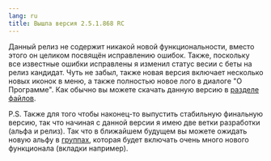```yaml
---
lang: ru
title: Вышла версия 2.5.1.868 RC
---
```

Данный релиз не содержит никакой новой функциональности, вместо этого он целиком посвящён исправлению ошибок. Также, поскольку все известные ошибки исправлены я изменил статус весии с беты на релиз кандидат. Чуть не забыл, также новая версия включает несколько новых иконок в меню, а также полностью новое лого в диалоге "О Программе". Как обычно вы можете скачать данную версию в [разделе файлов](/ru/downloads).

P.S. Также для того чтобы наконец-то выпустить стабильную финальную версию, так что начиная с данной версии я имею две ветки разработки (альфа и релиз). Так что в ближайшем будущем вы можете ожидать новую альфу в [группах](https://groups.google.com/group/nomad-net), которая будет включать очень много нового функционала (вкладки например).
